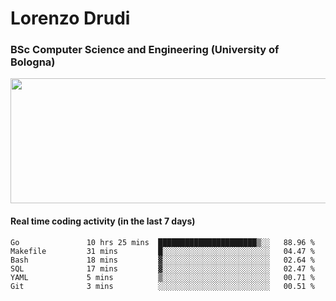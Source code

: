 # Lorenzo Drudi
### BSc Computer Science and Engineering (University of Bologna)

<img src="https://github-readme-stats-lorenzodrudi.vercel.app//api?username=LorenzoDrudi&count_private=true&show_icons=true&theme=gruvbox" height=200px width=550px>

<!---Use wakatime plugins to track the coding time--->
#### Real time coding activity (in the last 7 days)
<!--START_SECTION:waka-->

```text
Go               10 hrs 25 mins  ██████████████████████▒░░   88.96 %
Makefile         31 mins         █░░░░░░░░░░░░░░░░░░░░░░░░   04.47 %
Bash             18 mins         ▓░░░░░░░░░░░░░░░░░░░░░░░░   02.64 %
SQL              17 mins         ▓░░░░░░░░░░░░░░░░░░░░░░░░   02.47 %
YAML             5 mins          ▒░░░░░░░░░░░░░░░░░░░░░░░░   00.71 %
Git              3 mins          ░░░░░░░░░░░░░░░░░░░░░░░░░   00.51 %
```

<!--END_SECTION:waka-->
